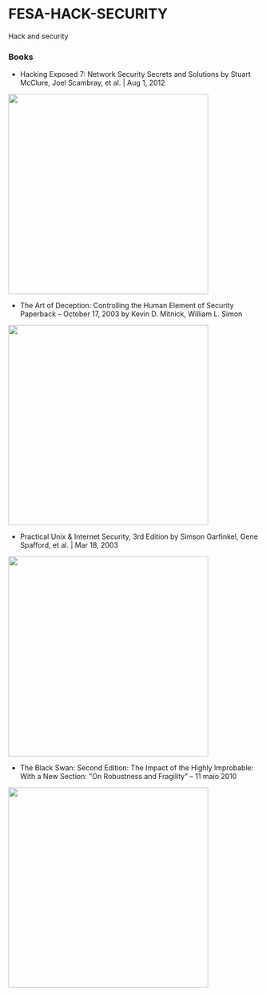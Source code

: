 # FESA-HACK-SECURITY
Hack and security

### Books

- Hacking Exposed 7: Network Security Secrets and Solutions
by Stuart McClure, Joel Scambray, et al. | Aug 1, 2012

<img src="https://user-images.githubusercontent.com/916663/151279626-91efe737-fd01-4be4-a3bf-79cfebfba8a4.png" width="400">

- The Art of Deception: Controlling the Human Element of Security Paperback – October 17, 2003
by Kevin D. Mitnick, William L. Simon

<img src="https://user-images.githubusercontent.com/916663/151279831-6c99d00d-a6fe-4bf8-8f97-458def957f81.png" width="400">

- Practical Unix & Internet Security, 3rd Edition
by Simson Garfinkel, Gene Spafford, et al. | Mar 18, 2003

<img src="https://user-images.githubusercontent.com/916663/151280662-6af1ceab-57ed-4715-82df-7e4ff173db80.png" width="400">

- The Black Swan: Second Edition: The Impact of the Highly Improbable: With a New Section: "On Robustness and Fragility" – 11 maio 2010

<img src="https://user-images.githubusercontent.com/916663/151280997-247159b7-1c76-4b3a-9094-f65b3b55539f.png" width="400">
